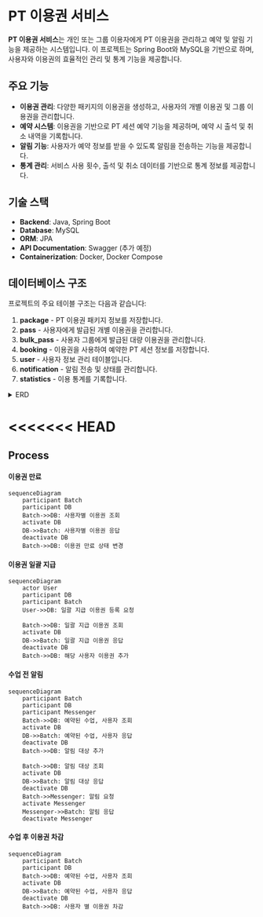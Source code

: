 # PT 이용권 서비스

**PT 이용권 서비스**는 개인 또는 그룹 이용자에게 PT 이용권을 관리하고 예약 및 알림 기능을 제공하는 시스템입니다. 이 프로젝트는 Spring Boot와 MySQL을 기반으로 하며, 사용자와 이용권의 효율적인 관리 및 통계 기능을 제공합니다.

## 주요 기능

- **이용권 관리**: 다양한 패키지의 이용권을 생성하고, 사용자의 개별 이용권 및 그룹 이용권을 관리합니다.
- **예약 시스템**: 이용권을 기반으로 PT 세션 예약 기능을 제공하며, 예약 시 출석 및 취소 내역을 기록합니다.
- **알림 기능**: 사용자가 예약 정보를 받을 수 있도록 알림을 전송하는 기능을 제공합니다.
- **통계 관리**: 서비스 사용 횟수, 출석 및 취소 데이터를 기반으로 통계 정보를 제공합니다.

## 기술 스택

- **Backend**: Java, Spring Boot
- **Database**: MySQL
- **ORM**: JPA
- **API Documentation**: Swagger (추가 예정)
- **Containerization**: Docker, Docker Compose

## 데이터베이스 구조

프로젝트의 주요 테이블 구조는 다음과 같습니다:

1. **package** - PT 이용권 패키지 정보를 저장합니다.
2. **pass** - 사용자에게 발급된 개별 이용권을 관리합니다.
3. **bulk_pass** - 사용자 그룹에게 발급된 대량 이용권을 관리합니다.
4. **booking** - 이용권을 사용하여 예약한 PT 세션 정보를 저장합니다.
5. **user** - 사용자 정보 관리 테이블입니다.
6. **notification** - 알림 전송 및 상태를 관리합니다.
7. **statistics** - 이용 통계를 기록합니다.


<details>
    <summary>ERD</summary>
    
```mermaid
    erDiagram
    package {
        int package_seq PK "패키지 순번"
        varchar package_name "패키지 이름"
        int count "이용권 수"
        int period "기간(일)"
        timestamp created_at "생성 일시"
        timestamp modified_at "수정 일시"
    }

    pass {
        int pass_seq PK "이용권 순번"
        int package_seq FK "패키지 순번"
        varchar user_id FK "사용자 ID"
        varchar status "상태"
        int remaining_count "잔여 이용권 수"
        timestamp started_at "시작 일시"
        timestamp ended_at "종료 일시"
        timestamp expired_at "만료 일시"
        timestamp created_at "생성 일시"
        timestamp modified_at "수정 일시"
    }

    bulk_pass {
        int bulk_pass_seq PK "대량 이용권 순번"
        int package_seq FK "패키지 순번"
        varchar user_group_id "사용자 그룹 ID"
        varchar status "상태"
        int count "이용권 수"
        timestamp started_at "시작 일시"
        timestamp ended_at "종료 일시"
        timestamp created_at "생성 일시"
        timestamp modified_at "수정 일시"
    }

    booking {
        int booking_seq PK "예약 순번"
        int pass_seq FK "이용권 순번"
        varchar user_id FK "사용자 ID"
        varchar status "상태"
        tinyint used_pass "이용권 사용 여부"
        tinyint attended "출석 여부"
        timestamp started_at "시작 일시"
        timestamp ended_at "종료 일시"
        timestamp cancelled_at "취소 일시"
        timestamp created_at "생성 일시"
        timestamp modified_at "수정 일시"
    }

    user {
        varchar user_id PK "사용자 ID"
        varchar user_name "사용자 이름"
        varchar status "상태"
        varchar phone "연락처"
        text meta "메타 정보"
        timestamp created_at "생성 일시"
        timestamp modified_at "수정 일시"
    }

    user_group_mapping {
        varchar user_group_id PK "사용자 그룹 ID"
        varchar user_id FK "사용자 ID"
        varchar user_group_name "사용자 그룹 이름"
        varchar description "설명"
        timestamp created_at "생성 일시"
        timestamp modified_at "수정 일시"
    }

    notification {
        int notification_seq PK "알람 순번"
        varchar uuid "사용자 UUID (카카오톡)"
        varchar event "이벤트"
        varchar text "알람 내용"
        tinyint sent "발송 여부"
        timestamp sent_at "발송 일시"
        timestamp created_at "생성 일시"
        timestamp modified_at "수정 일시"
    }

    statistics {
        int statistics_seq PK "통계 순번"
        timestamp statistics_at "통계 일시"
        int all_count "전체 횟수"
        int attended_count "출석 횟수"
        int cancelled_count "취소 횟수"
    }

    package ||--o{ pass : contains
    package ||--o{ bulk_pass : contains
    pass ||--o{ booking : used_in
    user ||--o{ pass : owns
    user ||--o{ booking : books
    user ||--o{ user_group_mapping : belongs_to
    user_group_mapping ||--o{ bulk_pass : manages
    user ||--o{ notification : notified_with

```
Mermaid 다이어그램을 통해 각 테이블 간 관계를 시각적으로 표현해 보겠습니다. 다음은 Mermaid의 ERD 코드와 함께 각 테이블 간 관계를 설명한 것입니다.

### Mermaid ERD 코드

```mermaid
erDiagram
    package {
        int package_seq PK "패키지 순번"
        varchar package_name "패키지 이름"
        int count "이용권 수"
        int period "기간(일)"
        timestamp created_at "생성 일시"
        timestamp modified_at "수정 일시"
    }

    pass {
        int pass_seq PK "이용권 순번"
        int package_seq FK "패키지 순번"
        varchar user_id FK "사용자 ID"
        varchar status "상태"
        int remaining_count "잔여 이용권 수"
        timestamp started_at "시작 일시"
        timestamp ended_at "종료 일시"
        timestamp expired_at "만료 일시"
        timestamp created_at "생성 일시"
        timestamp modified_at "수정 일시"
    }

    bulk_pass {
        int bulk_pass_seq PK "대량 이용권 순번"
        int package_seq FK "패키지 순번"
        varchar user_group_id "사용자 그룹 ID"
        varchar status "상태"
        int count "이용권 수"
        timestamp started_at "시작 일시"
        timestamp ended_at "종료 일시"
        timestamp created_at "생성 일시"
        timestamp modified_at "수정 일시"
    }

    booking {
        int booking_seq PK "예약 순번"
        int pass_seq FK "이용권 순번"
        varchar user_id FK "사용자 ID"
        varchar status "상태"
        tinyint used_pass "이용권 사용 여부"
        tinyint attended "출석 여부"
        timestamp started_at "시작 일시"
        timestamp ended_at "종료 일시"
        timestamp cancelled_at "취소 일시"
        timestamp created_at "생성 일시"
        timestamp modified_at "수정 일시"
    }

    user {
        varchar user_id PK "사용자 ID"
        varchar user_name "사용자 이름"
        varchar status "상태"
        varchar phone "연락처"
        text meta "메타 정보"
        timestamp created_at "생성 일시"
        timestamp modified_at "수정 일시"
    }

    user_group_mapping {
        varchar user_group_id PK "사용자 그룹 ID"
        varchar user_id FK "사용자 ID"
        varchar user_group_name "사용자 그룹 이름"
        varchar description "설명"
        timestamp created_at "생성 일시"
        timestamp modified_at "수정 일시"
    }

    notification {
        int notification_seq PK "알람 순번"
        varchar uuid "사용자 UUID (카카오톡)"
        varchar event "이벤트"
        varchar text "알람 내용"
        tinyint sent "발송 여부"
        timestamp sent_at "발송 일시"
        timestamp created_at "생성 일시"
        timestamp modified_at "수정 일시"
    }

    statistics {
        int statistics_seq PK "통계 순번"
        timestamp statistics_at "통계 일시"
        int all_count "전체 횟수"
        int attended_count "출석 횟수"
        int cancelled_count "취소 횟수"
    }

    package ||--o{ pass : contains
    package ||--o{ bulk_pass : contains
    pass ||--o{ booking : used_in
    user ||--o{ pass : owns
    user ||--o{ booking : books
    user ||--o{ user_group_mapping : belongs_to
    user_group_mapping ||--o{ bulk_pass : manages
    user ||--o{ notification : notified_with
```

### 설명

1. **`package`와 `pass`, `bulk_pass`**:  
   `package` 테이블은 여러 `pass`와 `bulk_pass`를 포함할 수 있습니다. `package_seq`를 통해 각각의 이용권(`pass`)과 대량 이용권(`bulk_pass`)에 연결됩니다.

2. **`pass`와 `booking`**:  
   `pass` 테이블은 `booking` 테이블과 연결되어 있으며, 각 이용권(`pass`)이 여러 예약(`booking`)에 사용될 수 있습니다. 이 관계는 `pass_seq`를 통해 이루어집니다.

3. **`user`와 `pass`, `booking`, `notification`**:  
   `user` 테이블은 각각의 사용자가 자신의 이용권(`pass`), 예약(`booking`), 알림(`notification`)을 소유할 수 있는 관계입니다. 이를 통해 `user_id`를 기준으로 사용자가 여러 이용권, 예약, 알림을 가질 수 있습니다.

4. **`user_group_mapping`과 `bulk_pass`**:  
   `user_group_mapping`은 사용자 그룹과 관련된 정보를 저장하며, `bulk_pass`를 통해 특정 사용자 그룹에게 대량 이용권을 제공하는 구조입니다. `user_group_id`를 통해 이 관계가 설정됩니다.

5. **`statistics`**:  
   `statistics`는 시스템 사용 통계와 관련된 정보를 저장하며, 출석 횟수 및 취소 횟수 등을 기록합니다. 이는 다른 테이블과 직접 연결되지는 않지만, 통계 데이터를 수집하기 위한 목적으로 사용됩니다.

각 테이블은 주요 필드를 가지고 있으며 관계형 데이터베이스에서 필요한 외래 키(`FK`)를 통해 연결되어 있습니다.

</details>

<<<<<<< HEAD
=======
## Process
#### 이용권 만료
```mermaid
sequenceDiagram
    participant Batch
    participant DB
    Batch->>DB: 사용자별 이용권 조회
    activate DB
    DB->>Batch: 사용자별 이용권 응답
    deactivate DB
    Batch->>DB: 이용권 만료 상태 변경
```

#### 이용권 일괄 지급
```mermaid
sequenceDiagram
    actor User
    participant DB
    participant Batch
    User->>DB: 일괄 지급 이용권 등록 요청

    Batch->>DB: 일괄 지급 이용권 조회
    activate DB
    DB->>Batch: 일괄 지급 이용권 응답
    deactivate DB
    Batch->>DB: 해당 사용자 이용권 추가
```

#### 수업 전 알림
```mermaid
sequenceDiagram
    participant Batch
    participant DB
    participant Messenger
    Batch->>DB: 예약된 수업, 사용자 조회
    activate DB
    DB->>Batch: 예약된 수업, 사용자 응답
    deactivate DB
    Batch->>DB: 알림 대상 추가
    
    Batch->>DB: 알림 대상 조회
    activate DB
    DB->>Batch: 알림 대상 응답
    deactivate DB
    Batch->>Messenger: 알림 요청
    activate Messenger
    Messenger->>Batch: 알림 응답
    deactivate Messenger
```

#### 수업 후 이용권 차감
```mermaid
sequenceDiagram
    participant Batch
    participant DB
    Batch->>DB: 예약된 수업, 사용자 조회
    activate DB
    DB->>Batch: 예약된 수업, 사용자 응답
    deactivate DB
    Batch->>DB: 사용자 별 이용권 차감
```


